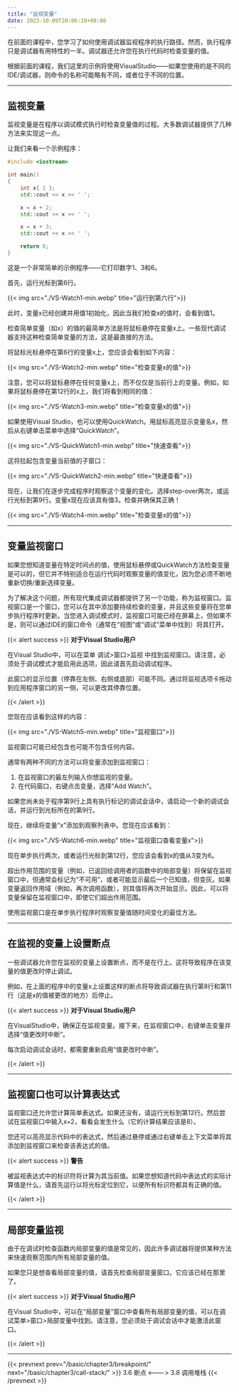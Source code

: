 ```yaml
---
title: "监视变量"
date: 2023-10-09T20:06:10+08:00
---
```


在前面的课程中，您学习了如何使用调试器监视程序的执行路径。然而，执行程序只是调试器有用特性的一半。调试器还允许您在执行代码时检查变量的值。

根据前面的课程，我们这里的示例将使用VisualStudio——如果您使用的是不同的IDE/调试器，则命令的名称可能略有不同，或者位于不同的位置。

***
## 监视变量

监视变量是在程序以调试模式执行时检查变量值的过程。大多数调试器提供了几种方法来实现这一点。

让我们来看一个示例程序：

```C++
#include <iostream>

int main()
{
	int x{ 1 };
	std::cout << x << ' ';

	x = x + 2;
	std::cout << x << ' ';

	x = x + 3;
	std::cout << x << ' ';

	return 0;
}
```

这是一个非常简单的示例程序——它打印数字1、3和6。

首先，运行光标到第6行。

{{< img src="./VS-Watch1-min.webp" title="运行到第六行">}}

此时，变量x已经创建并用值1初始化，因此当我们检查x的值时，会看到值1。

检查简单变量（如x）的值的最简单方法是将鼠标悬停在变量x上。一些现代调试器支持这种检查简单变量的方法，这是最直接的方法。

将鼠标光标悬停在第6行的变量x上，您应该会看到如下内容：

{{< img src="./VS-Watch2-min.webp" title="检查变量x的值">}}

注意，您可以将鼠标悬停在任何变量x上，而不仅仅是当前行上的变量。例如，如果将鼠标悬停在第12行的x上，我们将看到相同的值：

{{< img src="./VS-Watch3-min.webp" title="检查变量x的值">}}

如果使用Visual Studio，也可以使用QuickWatch。用鼠标高亮显示变量名x，然后从右键单击菜单中选择“QuickWatch”。

{{< img src="./VS-QuickWatch1-min.webp" title="快速查看">}}

这将拉起包含变量当前值的子窗口：

{{< img src="./VS-QuickWatch2-min.webp" title="快速查看">}}


现在，让我们在逐步完成程序时观察这个变量的变化。选择step-over两次，或运行光标到第9行。变量x现在应该具有值3。检查并确保其正确！

{{< img src="./VS-Watch4-min.webp" title="检查变量x的值">}}

***
## 变量监视窗口

如果您想知道变量在特定时间点的值，使用鼠标悬停或QuickWatch方法检查变量是可以的，但它并不特别适合在运行代码时观察变量的值变化，因为您必须不断地重新切换/重新选择变量。

为了解决这个问题，所有现代集成调试器都提供了另一个功能，称为监视窗口。监视窗口是一个窗口，您可以在其中添加要持续检查的变量，并且这些变量将在您单步执行程序时更新。当您进入调试模式时，监视窗口可能已经在屏幕上，但如果不是，则可以通过IDE的窗口命令（通常在“视图”或“调试”菜单中找到）将其打开。

{{< alert success >}}
**对于Visual Studio用户**

在Visual Studio中，可以在菜单 调试>窗口>监视 中找到监视窗口。请注意，必须处于调试模式才能启用此选项，因此请首先启动调试程序。

此窗口的显示位置（停靠在左侧、右侧或底部）可能不同。通过将监视选项卡拖动到应用程序窗口的另一侧，可以更改其停靠位置。

{{< /alert >}}

您现在应该看到这样的内容：

{{< img src="./VS-Watch5-min.webp" title="监视窗口">}}

监视窗口可能已经包含也可能不包含任何内容。

通常有两种不同的方法可以将变量添加到监视窗口：

1. 在监视窗口的最左列输入你想监视的变量。
2. 在代码窗口，右键点击变量，选择“Add Watch”。

如果您尚未处于程序第9行上具有执行标记的调试会话中，请启动一个新的调试会话，并运行到光标所在的第9行。

现在，继续将变量“x”添加到观察列表中。您现在应该看到：

{{< img src="./VS-Watch6-min.webp" title="监视窗口查看变量x">}}

现在单步执行两次，或者运行光标到第12行，您应该会看到x的值从3变为6。

超出作用范围的变量（例如，已返回给调用者的函数中的局部变量）将保留在监视窗口中，但通常会标记为“不可用”，或者可能显示最后一个已知值，但变灰。如果变量返回作用域（例如，再次调用函数），则其值将再次开始显示。因此，可以将变量保留在监视窗口中，即使它们超出作用范围。

使用监视窗口是在单步执行程序时观察变量值随时间变化的最佳方法。

***
## 在监视的变量上设置断点

一些调试器允许您在监视的变量上设置断点，而不是在行上。这将导致程序在该变量的值更改时停止调试。

例如，在上面的程序中的变量x上设置这样的断点将导致调试器在执行第8行和第11行（这是x的值被更改的地方）后停止。

{{< alert success >}}
**对于Visual Studio用户**

在VisualStudio中，确保正在监视变量。接下来，在监视窗口中，右键单击变量并选择“值更改时中断”。

每次启动调试会话时，都需要重新启用“值更改时中断”。

{{< /alert >}}

***
## 监视窗口也可以计算表达式

监视窗口还允许您计算简单表达式。如果还没有，请运行光标到第12行。然后尝试在监视窗口中输入x+2，看看会发生什么（它的计算结果应该是8）。

您还可以高亮显示代码中的表达式，然后通过悬停或通过右键单击上下文菜单将其添加到监视窗口来检查该表达式的值。

{{< alert success >}}
**警告**

被监视表达式中的标识符将计算为其当前值。如果您想知道代码中表达式的实际计算值是什么，请首先运行以将光标定位到它，以便所有标识符都具有正确的值。

{{< /alert >}}

***
## 局部变量监视

由于在调试时检查函数内局部变量的值是常见的，因此许多调试器将提供某种方法来快速观察范围内所有局部变量的值。

如果您只是想查看局部变量的值，请首先检查局部变量窗口。它应该已经在那里了。

{{< alert success >}}
**对于Visual Studio用户**

在Visual Studio中，可以在“局部变量”窗口中查看所有局部变量的值，可以在调试菜单>窗口>局部变量中找到。请注意，您必须处于调试会话中才能激活此窗口。

{{< /alert >}}

***

{{< prevnext prev="/basic/chapter3/breakpoint/" next="/basic/chapter3/call-stack/" >}}
3.6 断点
<--->
3.8 调用堆栈
{{< /prevnext >}}
